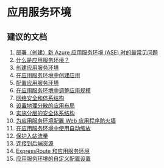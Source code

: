<properties
    pageTitle="app service environment"
    description="应用服务环境"
    service="microsoft.web"
    resource="sites"
    authors="aashu"
    displayOrder=""
    selfHelpType="generic"
    supportTopicIds="32542253"
    resourceTags=""
    productPesIds="14748"
    cloudEnvironments="public"
/>


# <a name="app-service-environment"></a>应用服务环境

## <a name="recommended-documents"></a>**建议的文档**

1. [部署（创建）新 Azure 应用服务环境 (ASE) 时的最常见问题](https://blogs.msdn.microsoft.com/waws/2016/05/13/most-frequent-issues-when-deploying-creating-a-new-azure-app-service-environment-ase/)<br>
2. [什么是应用服务环境？](https://azure.microsoft.com/documentation/articles/app-service-app-service-environment-intro/)<br>
3. [创建应用服务环境](https://azure.microsoft.com/documentation/articles/app-service-web-how-to-create-an-app-service-environment/)<br>
4. [在应用服务环境中创建应用](https://azure.microsoft.com/documentation/articles/app-service-web-how-to-create-a-web-app-in-an-ase/)<br>
5. [配置应用服务环境](https://azure.microsoft.com/documentation/articles/app-service-web-configure-an-app-service-environment/)<br>
6. [在应用服务环境中调整应用规模](https://azure.microsoft.com/documentation/articles/app-service-web-scale-a-web-app-in-an-app-service-environment/)<br>
7. [网络安全和体系结构](https://azure.microsoft.com/documentation/articles/app-service-app-service-environment-network-architecture-overview/)<br>
8. [设置地理分散的应用布局](https://azure.microsoft.com/documentation/articles/app-service-app-service-environment-geo-distributed-scale/)<br>
9. [实施分层的安全体系结构](https://azure.microsoft.com/documentation/articles/app-service-app-service-environment-layered-security/)<br>
10. [为应用服务环境配置 Web 应用程序防火墙](https://azure.microsoft.com/documentation/articles/app-service-app-service-environment-web-application-firewall/)<br>
11. [在应用服务环境中使用自动缩放](https://azure.microsoft.com/documentation/articles/app-service-environment-auto-scale/)<br>
12. [保护入站流量](https://azure.microsoft.com/documentation/articles/app-service-app-service-environment-control-inbound-traffic/)<br>
13. [连接到后端资源](https://azure.microsoft.com/documentation/articles/app-service-app-service-environment-securely-connecting-to-backend-resources/)<br>
14. [ExpressRoute 和应用服务环境](https://azure.microsoft.com/documentation/articles/app-service-app-service-environment-network-configuration-expressroute/)<br>
15. [应用服务环境的自定义配置设置](https://azure.microsoft.com/documentation/articles/app-service-app-service-environment-custom-settings/)

